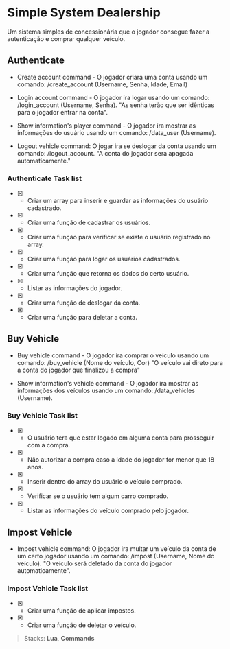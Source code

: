 # Simple System Dealership

Um sistema simples de concessionária que o jogador consegue fazer a autenticação e comprar qualquer veículo.

## Authenticate

- Create account command - O jogador criara uma conta usando um comando: /create_account (Username, Senha, Idade, Email)

- Login account command - O jogador ira logar usando um comando: /login_account (Username, Senha).
  "As senha terão que ser idênticas para o jogador entrar na conta".

- Show information's player command - O jogador ira mostrar as informações do usuário usando um comando: /data_user (Username).

- Logout vehicle command: O jogar ira se deslogar da conta usando um comando: /logout_account.
  "A conta do jogador sera apagada automaticamente."

### Authenticate Task list

- [x] - Criar um array para inserir e guardar as informações do usuário cadastrado.
- [x] - Criar uma função de cadastrar os usuários.
- [x] - Criar uma função para verificar se existe o usuário registrado no array.
- [x] - Criar uma função para logar os usuários cadastrados.
- [x] - Criar uma função que retorna os dados do certo usuário.
- [x] - Listar as informações do jogador.
- [x] - Criar uma função de deslogar da conta.
- [x] - Criar uma função para deletar a conta.

## Buy Vehicle

- Buy vehicle command - O jogador ira comprar o veículo usando um comando: /buy_vehicle (Nome do veículo, Cor)
  "O veículo vai direto para a conta do jogador que finalizou a compra"

- Show information's vehicle command - O jogador ira mostrar as informações dos veículos usando um comando: /data_vehicles (Username).

### Buy Vehicle Task list

- [x] - O usuário tera que estar logado em alguma conta para prosseguir com a compra.
- [x] - Não autorizar a compra caso a idade do jogador for menor que 18 anos.
- [x] - Inserir dentro do array do usuário o veículo comprado.
- [x] - Verificar se o usuário tem algum carro comprado.
- [x] - Listar as informações do veículo comprado pelo jogador.

## Impost Vehicle

- Impost vehicle command: O jogador ira multar um veículo da conta de um certo jogador usando um comando: /impost (Username, Nome do veículo).
  "O veículo será deletado da conta do jogador automaticamente".

### Impost Vehicle Task list

- [x] - Criar uma função de aplicar impostos.
- [x] - Criar uma função de deletar o veículo.

> Stacks: **Lua**, **Commands**
